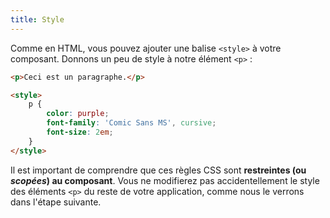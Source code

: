 ```yaml
---
title: Style
---
```


Comme en HTML, vous pouvez ajouter une balise `<style>` à votre composant. Donnons un peu de style à notre élément `<p>` :

```html
<p>Ceci est un paragraphe.</p>

<style>
	p {
		color: purple;
		font-family: 'Comic Sans MS', cursive;
		font-size: 2em;
	}
</style>
```

Il est important de comprendre que ces règles CSS sont **restreintes (ou _scopées_) au composant**. Vous ne modifierez pas accidentellement le style des éléments `<p>` du reste de votre application, comme nous le verrons dans l'étape suivante.
